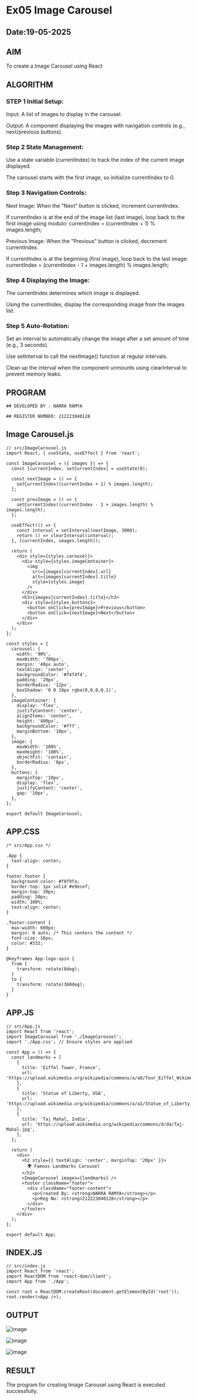 # Ex05 Image Carousel
## Date:19-05-2025

## AIM
To create a Image Carousel using React 

## ALGORITHM
### STEP 1 Initial Setup:
Input: A list of images to display in the carousel.

Output: A component displaying the images with navigation controls (e.g., next/previous buttons).

### Step 2 State Management:
Use a state variable (currentIndex) to track the index of the current image displayed.

The carousel starts with the first image, so initialize currentIndex to 0.

### Step 3 Navigation Controls:
Next Image: When the "Next" button is clicked, increment currentIndex.

If currentIndex is at the end of the image list (last image), loop back to the first image using modulo:
currentIndex = (currentIndex + 1) % images.length;

Previous Image: When the "Previous" button is clicked, decrement currentIndex.

If currentIndex is at the beginning (first image), loop back to the last image:
currentIndex = (currentIndex - 1 + images.length) % images.length;

### Step 4 Displaying the Image:
The currentIndex determines which image is displayed.

Using the currentIndex, display the corresponding image from the images list.

### Step 5 Auto-Rotation:
Set an interval to automatically change the image after a set amount of time (e.g., 3 seconds).

Use setInterval to call the nextImage() function at regular intervals.

Clean up the interval when the component unmounts using clearInterval to prevent memory leaks.

## PROGRAM
```
## DEVELOPED BY : NARRA RAMYA

## REGISTER NUMBER: 212223040128
```
## Image Carousel.js
```
// src/ImageCarousel.js
import React, { useState, useEffect } from 'react';

const ImageCarousel = ({ images }) => {
  const [currentIndex, setCurrentIndex] = useState(0);

  const nextImage = () => {
    setCurrentIndex((currentIndex + 1) % images.length);
  };

  const prevImage = () => {
    setCurrentIndex((currentIndex - 1 + images.length) % images.length);
  };

  useEffect(() => {
    const interval = setInterval(nextImage, 3000);
    return () => clearInterval(interval);
  }, [currentIndex, images.length]);

  return (
    <div style={styles.carousel}>
      <div style={styles.imageContainer}>
        <img
          src={images[currentIndex].url}
          alt={images[currentIndex].title}
          style={styles.image}
        />
      </div>
      <h3>{images[currentIndex].title}</h3>
      <div style={styles.buttons}>
        <button onClick={prevImage}>Previous</button>
        <button onClick={nextImage}>Next</button>
      </div>
    </div>
  );
};

const styles = {
  carousel: {
    width: '90%',
    maxWidth: '700px',
    margin: '40px auto',
    textAlign: 'center',
    backgroundColor: '#f4f4f4',
    padding: '20px',
    borderRadius: '12px',
    boxShadow: '0 0 10px rgba(0,0,0,0.1)',
  },
  imageContainer: {
    display: 'flex',
    justifyContent: 'center',
    alignItems: 'center',
    height: '400px',
    backgroundColor: '#fff',
    marginBottom: '10px',
  },
  image: {
    maxWidth: '100%',
    maxHeight: '100%',
    objectFit: 'contain',
    borderRadius: '8px',
  },
  buttons: {
    marginTop: '10px',
    display: 'flex',
    justifyContent: 'center',
    gap: '10px',
  },
};

export default ImageCarousel;

```
## APP.CSS
```
/* src/App.css */

.App {
  text-align: center;
}

footer.footer {
  background-color: #f8f9fa;
  border-top: 1px solid #e9ecef;
  margin-top: 30px;
  padding: 20px;
  width: 100%;
  text-align: center;
}

.footer-content {
  max-width: 600px;
  margin: 0 auto; /* This centers the content */
  font-size: 16px;
  color: #333;
}

@keyframes App-logo-spin {
  from {
    transform: rotate(0deg);
  }
  to {
    transform: rotate(360deg);
  }
}

```
## APP.JS
```
// src/App.js
import React from 'react';
import ImageCarousel from './ImageCarousel';
import './App.css'; // Ensure styles are applied

const App = () => {
  const landmarks = [
    {
      title: 'Eiffel Tower, France',
      url: 'https://upload.wikimedia.org/wikipedia/commons/a/a8/Tour_Eiffel_Wikimedia_Commons.jpg',
    },
    {
      title: 'Statue of Liberty, USA',
      url: 'https://upload.wikimedia.org/wikipedia/commons/a/a1/Statue_of_Liberty_7.jpg',
    },
    {
      title: 'Taj Mahal, India',
      url: 'https://upload.wikimedia.org/wikipedia/commons/d/da/Taj-Mahal.jpg',
    },
  ];

  return (
    <div>
      <h2 style={{ textAlign: 'center', marginTop: '20px' }}>
        🌍 Famous Landmarks Carousel
      </h2>
      <ImageCarousel images={landmarks} />
      <footer className="footer">
        <div className="footer-content">
          <p>Created By: <strong>NARRA RAMYA</strong></p>
          <p>Reg No: <strong>212223040128</strong></p>
        </div>
      </footer>
    </div>
  );
};

export default App;

```
## INDEX.JS
```
// src/index.js
import React from 'react';
import ReactDOM from 'react-dom/client';
import App from './App';

const root = ReactDOM.createRoot(document.getElementById('root'));
root.render(<App />);

```



## OUTPUT
![image](https://github.com/user-attachments/assets/557995d3-5cd1-4345-89e3-9a99c751b29a)

![image](https://github.com/user-attachments/assets/360442ec-b4b9-4490-a6e0-ea57d4b7a85d)

![image](https://github.com/user-attachments/assets/5a796b78-4419-4c89-87d6-cf16cf0f95ba)

## RESULT
The program for creating Image Carousel using React is executed successfully.
